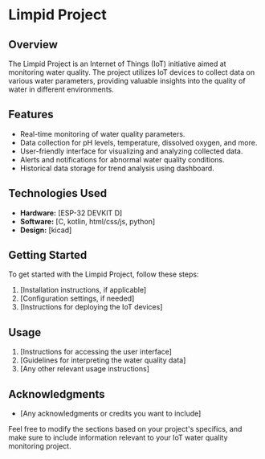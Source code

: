 # Limpid Project

## Overview

The Limpid Project is an Internet of Things (IoT) initiative aimed at monitoring water quality. The project utilizes IoT devices to collect data on various water parameters, providing valuable insights into the quality of water in different environments.

## Features

- Real-time monitoring of water quality parameters.
- Data collection for pH levels, temperature, dissolved oxygen, and more.
- User-friendly interface for visualizing and analyzing collected data.
- Alerts and notifications for abnormal water quality conditions.
- Historical data storage for trend analysis using dashboard.

## Technologies Used

- **Hardware:** [ESP-32 DEVKIT D]
- **Software:** [C, kotlin, html/css/js, python]
- **Design:** [kicad]

## Getting Started

To get started with the Limpid Project, follow these steps:

1. [Installation instructions, if applicable]
2. [Configuration settings, if needed]
3. [Instructions for deploying the IoT devices]

## Usage

1. [Instructions for accessing the user interface]
2. [Guidelines for interpreting the water quality data]
3. [Any other relevant usage instructions]

## Acknowledgments

- [Any acknowledgments or credits you want to include]

Feel free to modify the sections based on your project's specifics, and make sure to include information relevant to your IoT water quality monitoring project.
